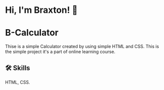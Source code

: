 
# Hi, I'm Braxton! 👋


# B-Calculator

Thise is a simple Calculator created by using simple HTML and CSS.
This is the simple project it's a part of online learning course.
     


## 🛠 Skills
HTML, CSS.

